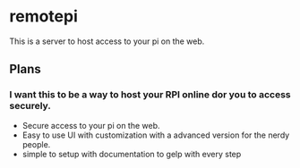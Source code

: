 # remotepi
This is a server to host access to your pi on the web.

## Plans
### I want this to be a way to host your RPI online dor you to access securely.
 - Secure access to your pi on the web.
 - Easy to use UI with customization with a advanced version for the nerdy people.
 - simple to setup with documentation to gelp with every step
